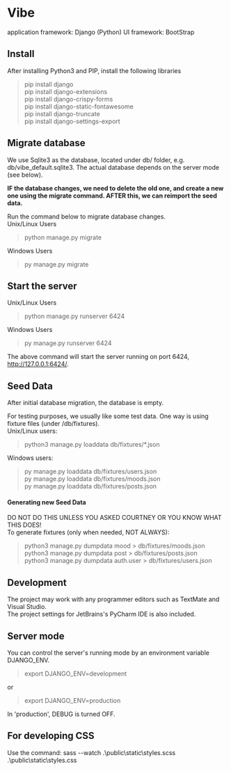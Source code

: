 # Vibe

application framework: Django (Python)
UI framework: BootStrap


## Install 

After installing Python3 and PIP, install the following libraries

> pip install django  
> pip install django-extensions  
> pip install django-crispy-forms  
> pip install django-static-fontawesome  
> pip install django-truncate  
> pip install django-settings-export

## Migrate database

We use Sqlite3 as the database, located under db/ folder, e.g. db/vibe_default.sqlite3.  The actual database depends on the server mode (see below). 

**IF the database changes, we need to delete the old one, and create a new one using the migrate command. AFTER this, we can reimport the seed data.**  

Run the command below to migrate database changes.    
Unix/Linux Users
>  python manage.py migrate

Windows Users
> py manage.py migrate

## Start the server
Unix/Linux Users
> python manage.py runserver 6424

Windows Users
> py manage.py runserver 6424

The above command will start the server running on port 6424, http://127.0.0.1:6424/.

## Seed Data

After initial database migration, the database is empty.

For testing purposes, we usually like some test data. One way is using fixture files (under /db/fixtures).  
Unix/Linux users:

> python3 manage.py loaddata db/fixtures/*.json 

Windows users:
> py manage.py loaddata db/fixtures/users.json  
> py manage.py loaddata db/fixtures/moods.json  
> py manage.py loaddata db/fixtures/posts.json  

#### Generating new Seed Data  
DO NOT DO THIS UNLESS YOU ASKED COURTNEY OR YOU KNOW WHAT THIS DOES!  
To generate fixtures (only when needed, NOT ALWAYS):

> python3 manage.py dumpdata mood > db/fixtures/moods.json  
> python3 manage.py dumpdata post > db/fixtures/posts.json  
> python3 manage.py dumpdata auth.user > db/fixtures/users.json  

## Development

The project may work with any programmer editors such as TextMate and Visual Studio.  
The project settings for JetBrains's PyCharm IDE is also included. 


## Server mode

You can control the server's running mode by an environment variable DJANGO_ENV.

> export DJANGO_ENV=development

or 

> export DJANGO_ENV=production

In 'production', DEBUG is turned OFF.

## For developing CSS
Use the command: sass --watch .\public\static\styles.scss .\public\static\styles.css